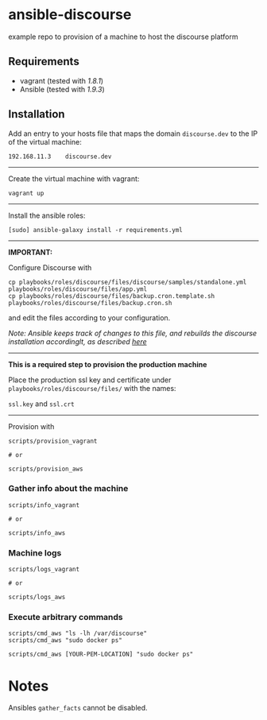 # ansible-discourse

example repo to provision of a machine to host the discourse platform

## Requirements

- vagrant (tested with *1.8.1*)
- Ansible (tested with *1.9.3*)


## Installation

Add an entry to your hosts file that maps the domain `discourse.dev` to the IP of the virtual machine:

```
192.168.11.3    discourse.dev
```

---

Create the virtual machine with vagrant:

```
vagrant up
```

---

Install the ansible roles:

```
[sudo] ansible-galaxy install -r requirements.yml
```

---

**IMPORTANT:**

Configure Discourse with

```
cp playbooks/roles/discourse/files/discourse/samples/standalone.yml playbooks/roles/discourse/files/app.yml
cp playbooks/roles/discourse/files/backup.cron.template.sh playbooks/roles/discourse/files/backup.cron.sh
```

and edit the files according to your configuration.

*Note: Ansible keeps track of changes to this file, and rebuilds the discourse installation accordinglt, as described [here](https://github.com/discourse/discourse/blob/master/docs/INSTALL-cloud.md#email-is-important)*

---

**This is a required step to provision the production machine**

Place the production ssl key and certificate under `playbooks/roles/discourse/files/` with the names:

`ssl.key` and `ssl.crt`

---

Provision with

```
scripts/provision_vagrant

# or

scripts/provision_aws
```

### Gather info about the machine

```
scripts/info_vagrant

# or

scripts/info_aws
```





### Machine logs

```
scripts/logs_vagrant

# or

scripts/logs_aws
```







### Execute arbitrary commands

```
scripts/cmd_aws "ls -lh /var/discourse"
scripts/cmd_aws "sudo docker ps"

scripts/cmd_aws [YOUR-PEM-LOCATION] "sudo docker ps"
```





# Notes

Ansibles `gather_facts` cannot be disabled.
